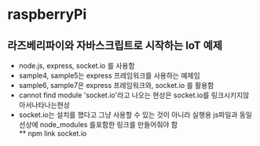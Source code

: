 # raspberryPi

## 라즈베리파이와 자바스크립트로 시작하는 IoT 예제

* node.js, express, socket.io 를 사용함  
* sample4, sample5는 express 프레임워크를 사용하는 예제임  
* sample6, sample7은 express 프레임워크와, socket.io 를 활용함  
* cannot find module 'socket.io'라고 나오는 현상은 socket.io를 링크시키지않아서나타나는현상  
* socket.io는 설치를 했다고 그냥 사용할 수 있는 것이 아니라 실행용 js파일과 동일선상에 node_modules 를포함한 링크를 만들어줘야 함  
 ** npm link socket.io  

